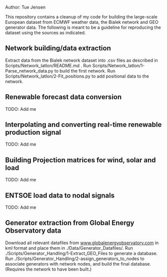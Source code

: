 Author: Tue Jensen

This repository contains a cleanup of my code for building the large-scale European dataset from ECMWF weather data, the Bialek network and GEO generator data.
The following is meant to be a guideline for reproducing the dataset using the sources as indicated.


## Network building/data extraction

Extract data from the Bialek network dataset into .csv files as described in Scripts/Network_latlon/README.md .
Run Scripts/Network_latlon/1-Parse_network_data.py to build the first network.
Run Scripts/Network_latlon/2-Fit_positions.py to add positional data to the network.

## Renewable forecast data conversion

TODO: Add me

## Interpolating and converting real-time renewable production signal

TODO: Add me

## Building Projection matrices for wind, solar and load

TODO: Add me

## ENTSOE load data to nodal signals

TODO: Add me

## Generator extraction from Global Energy Observatory data

Download all relevant datafiles from www.globalenergyobservatory.com in kml format and place them in ./Data/Generator_Datafiles/.
Run ./Scripts/Generator_Handling/1-Extract_GEO_Files to generate a database.
Run ./Scripts/Generator_Handling/2-assign_generators_to_nodes to associate generators with network nodes, and build the final database. (Requires the network to have been built.)

